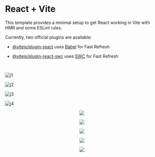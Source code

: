# React + Vite

This template provides a minimal setup to get React working in Vite with HMR and some ESLint rules.

Currently, two official plugins are available:

- [@vitejs/plugin-react](https://github.com/vitejs/vite-plugin-react/blob/main/packages/plugin-react/README.md) uses [Babel](https://babeljs.io/) for Fast Refresh
- [@vitejs/plugin-react-swc](https://github.com/vitejs/vite-plugin-react-swc) uses [SWC](https://swc.rs/) for Fast Refresh

  <br>
![j1](https://github.com/supineevil/Jordan/assets/75155924/cfd08393-6fc6-49b2-aaa4-52da3b73bd41)

![j2](https://github.com/supineevil/Jordan/assets/75155924/e7c290c3-8f86-42f6-81c8-b5c9cc0a6a07)

![j3](https://github.com/supineevil/Jordan/assets/75155924/2c3bd517-8400-4e75-8f00-a95f4a2b5c73)

![j4](https://github.com/supineevil/Jordan/assets/75155924/0e7d86fa-c867-4df7-bd9b-155793096f23)



<p align="center">
  <img src="https://github.com/supineevil/Jordan/assets/75155924/feef552c-eae2-4cda-903b-ceaf019b5ab0">
</P>
<p align="center">
  <img src="https://github.com/supineevil/Jordan/assets/75155924/f3babb1d-9434-4026-9795-51794adc7993">
</P>
<p align="center">
  <img src="https://github.com/supineevil/Jordan/assets/75155924/a7da3685-3a63-4e4c-a93c-58ca307cf374">
</P>
<p align="center">
  <img src="https://github.com/supineevil/Jordan/assets/75155924/11885071-9fc5-4468-97f9-1eba2b4cd22a">
</P>
<p align="center">
  <img src="https://github.com/supineevil/Jordan/assets/75155924/23e71941-e495-4bee-bee9-8873f9c4f669">
</P>
